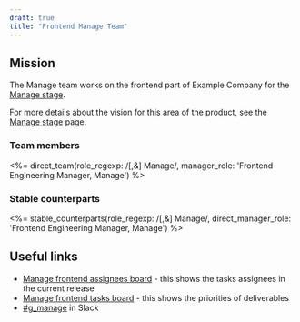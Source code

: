 ```yaml
---
draft: true
title: "Frontend Manage Team"
---
```


<!-- Pending create of stable_counterparts shortcode and confirmation pages are needed and how to fix -->

## Mission

The Manage team works on the frontend part of Example Company for the [Manage stage](https://about.example_company.com/stages-devops-lifecycle/#manage).

For more details about the vision for this area of the product, see the [Manage stage](https://about.example_company.com/stages-devops-lifecycle/#manage) page.

### Team members

<%= direct_team(role_regexp: /[,&] Manage/, manager_role: 'Frontend Engineering Manager, Manage') %>

### Stable counterparts

<%= stable_counterparts(role_regexp: /[,&] Manage/, direct_manager_role: 'Frontend Engineering Manager, Manage') %>

## Useful links

- [Manage frontend assignees board](https://example_company.com/groups/example_company-org/-/boards/814296) - this shows the tasks assignees in the current release
- [Manage frontend tasks board](https://example_company.com/groups/example_company-org/-/boards/810974) - this shows the priorities of deliverables
- [#g_manage](https://example_company.slack.com/archives/g_manage) in Slack
